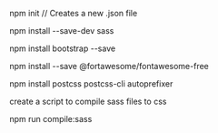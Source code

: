 npm init // Creates a new .json file

npm install --save-dev sass

npm install bootstrap --save

npm install --save @fortawesome/fontawesome-free

npm install postcss postcss-cli autoprefixer

create a script to compile sass files to css

npm run compile:sass     



